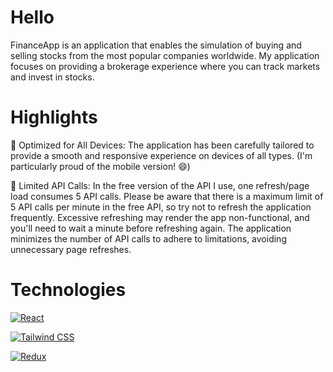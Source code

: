 # Hello

FinanceApp is an application that enables the simulation of buying and selling stocks from the most popular companies worldwide. My application focuses on providing a brokerage experience where you can track markets and invest in stocks.

# Highlights

🚀 Optimized for All Devices: The application has been carefully tailored to provide a smooth and responsive experience on devices of all types. (I'm particularly proud of the mobile version! 😄)

🔄 Limited API Calls: In the free version of the API I use, one refresh/page load consumes 5 API calls. Please be aware that there is a maximum limit of 5 API calls per minute in the free API, so try not to refresh the application frequently. Excessive refreshing may render the app non-functional, and you'll need to wait a minute before refreshing again. The application minimizes the number of API calls to adhere to limitations, avoiding unnecessary page refreshes.

# Technologies

[![React](https://img.shields.io/badge/React-gray?style=for-the-badge&logo=react&logoColor=61DAFB)](https://reactjs.org/)

[![Tailwind CSS](https://img.shields.io/badge/Tailwind%20CSS-0F172A?style=for-the-badge&logo=tailwind-css&logoColor=white)](https://tailwindcss.com/)

[![Redux](https://img.shields.io/badge/Redux-764ABC?style=for-the-badge&logo=redux&logoColor=white)](https://redux.js.org/)
